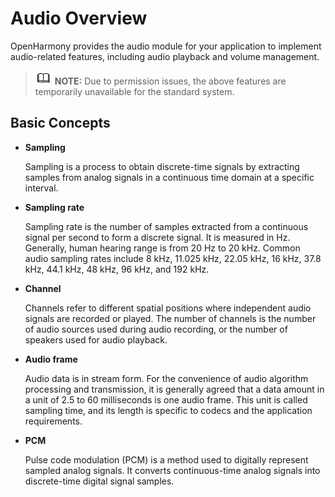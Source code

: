 # Audio Overview<a name="EN-US_TOPIC_0000001147055469"></a>

OpenHarmony provides the audio module for your application to implement audio-related features, including audio playback and volume management.

>![](../public_sys-resources/icon-note.gif) **NOTE:** 
>Due to permission issues, the above features are temporarily unavailable for the standard system.

## Basic Concepts<a name="section296512102281"></a>

-   **Sampling**

    Sampling is a process to obtain discrete-time signals by extracting samples from analog signals in a continuous time domain at a specific interval.

-   **Sampling rate**

    Sampling rate is the number of samples extracted from a continuous signal per second to form a discrete signal. It is measured in Hz. Generally, human hearing range is from 20 Hz to 20 kHz. Common audio sampling rates include 8 kHz, 11.025 kHz, 22.05 kHz, 16 kHz, 37.8 kHz, 44.1 kHz, 48 kHz, 96 kHz, and 192 kHz.

-   **Channel**

    Channels refer to different spatial positions where independent audio signals are recorded or played. The number of channels is the number of audio sources used during audio recording, or the number of speakers used for audio playback.

-   **Audio frame**

    Audio data is in stream form. For the convenience of audio algorithm processing and transmission, it is generally agreed that a data amount in a unit of 2.5 to 60 milliseconds is one audio frame. This unit is called sampling time, and its length is specific to codecs and the application requirements.

-   **PCM**

    Pulse code modulation \(PCM\) is a method used to digitally represent sampled analog signals. It converts continuous-time analog signals into discrete-time digital signal samples.


